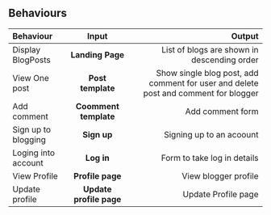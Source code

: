 ## Behaviours

| Behaviour |  Input   |   Output    |  
| :--------------------- | :-------------------------: | ----------------------: |
| Display BlogPosts | **Landing Page** | List of blogs are shown in descending order |
| View One post | **Post template** | Show single blog post, add comment  for user and delete post and comment for blogger|
| Add comment | **Coomment template** | Add comment form |
| Sign up to blogging | **Sign up** | Signing up to an acoount  |
| Loging into account | **Log in** | Form  to take log in details |
| View Profile | **Profile page** | View blogger profile |
| Update profile | **Update profile page** | Update Profile page |
